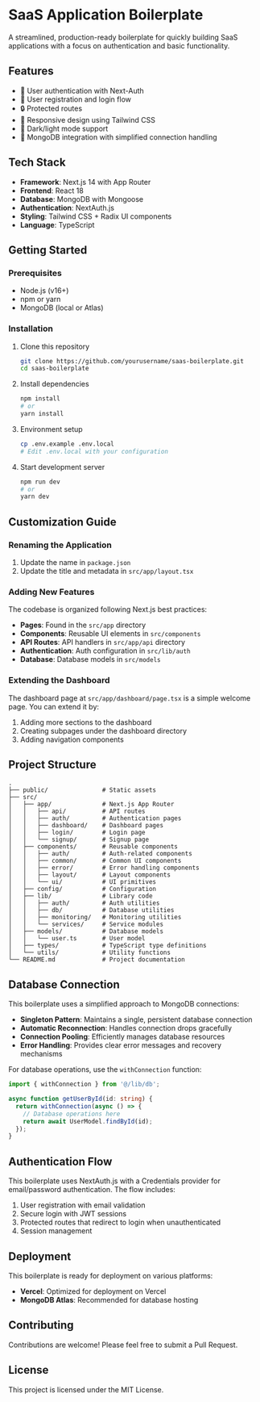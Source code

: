# SaaS Application Boilerplate

A streamlined, production-ready boilerplate for quickly building SaaS applications with a focus on authentication and basic functionality.

## Features

- 🔐 User authentication with Next-Auth
- 👤 User registration and login flow
- 🔒 Protected routes
- 📱 Responsive design using Tailwind CSS
- 🌙 Dark/light mode support
- 🔄 MongoDB integration with simplified connection handling

## Tech Stack

- **Framework**: Next.js 14 with App Router
- **Frontend**: React 18
- **Database**: MongoDB with Mongoose
- **Authentication**: NextAuth.js
- **Styling**: Tailwind CSS + Radix UI components
- **Language**: TypeScript

## Getting Started

### Prerequisites

- Node.js (v16+)
- npm or yarn
- MongoDB (local or Atlas)

### Installation

1. Clone this repository

   ```bash
   git clone https://github.com/yourusername/saas-boilerplate.git
   cd saas-boilerplate
   ```

2. Install dependencies

   ```bash
   npm install
   # or
   yarn install
   ```

3. Environment setup

   ```bash
   cp .env.example .env.local
   # Edit .env.local with your configuration
   ```

4. Start development server

   ```bash
   npm run dev
   # or
   yarn dev
   ```

## Customization Guide

### Renaming the Application

1. Update the name in `package.json`
2. Update the title and metadata in `src/app/layout.tsx`

### Adding New Features

The codebase is organized following Next.js best practices:

- **Pages**: Found in the `src/app` directory
- **Components**: Reusable UI elements in `src/components`
- **API Routes**: API handlers in `src/app/api` directory
- **Authentication**: Auth configuration in `src/lib/auth`
- **Database**: Database models in `src/models`

### Extending the Dashboard

The dashboard page at `src/app/dashboard/page.tsx` is a simple welcome page. You can extend it by:

1. Adding more sections to the dashboard
2. Creating subpages under the dashboard directory
3. Adding navigation components

## Project Structure

```
.
├── public/               # Static assets
├── src/
│   ├── app/              # Next.js App Router
│   │   ├── api/          # API routes
│   │   ├── auth/         # Authentication pages
│   │   ├── dashboard/    # Dashboard pages
│   │   ├── login/        # Login page
│   │   └── signup/       # Signup page
│   ├── components/       # Reusable components
│   │   ├── auth/         # Auth-related components
│   │   ├── common/       # Common UI components
│   │   ├── error/        # Error handling components
│   │   ├── layout/       # Layout components
│   │   └── ui/           # UI primitives
│   ├── config/           # Configuration
│   ├── lib/              # Library code
│   │   ├── auth/         # Auth utilities
│   │   ├── db/           # Database utilities
│   │   ├── monitoring/   # Monitoring utilities
│   │   └── services/     # Service modules
│   ├── models/           # Database models
│   │   └── user.ts       # User model
│   ├── types/            # TypeScript type definitions
│   └── utils/            # Utility functions
└── README.md             # Project documentation
```

## Database Connection

This boilerplate uses a simplified approach to MongoDB connections:

- **Singleton Pattern**: Maintains a single, persistent database connection
- **Automatic Reconnection**: Handles connection drops gracefully
- **Connection Pooling**: Efficiently manages database resources
- **Error Handling**: Provides clear error messages and recovery mechanisms

For database operations, use the `withConnection` function:

```typescript
import { withConnection } from '@/lib/db';

async function getUserById(id: string) {
  return withConnection(async () => {
    // Database operations here
    return await UserModel.findById(id);
  });
}
```

## Authentication Flow

This boilerplate uses NextAuth.js with a Credentials provider for email/password authentication. The flow includes:

1. User registration with email validation
2. Secure login with JWT sessions
3. Protected routes that redirect to login when unauthenticated
4. Session management

## Deployment

This boilerplate is ready for deployment on various platforms:

- **Vercel**: Optimized for deployment on Vercel
- **MongoDB Atlas**: Recommended for database hosting

## Contributing

Contributions are welcome! Please feel free to submit a Pull Request.

## License

This project is licensed under the MIT License.
